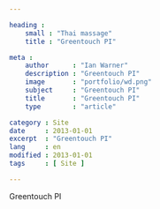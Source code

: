 ```yaml
---

heading :
    small : "Thai massage"
    title : "Greentouch PI"

meta :
    author      : "Ian Warner"
    description : "Greentouch PI"
    image       : "portfolio/wd.png"
    subject     : "Greentouch PI"
    title       : "Greentouch PI"
    type        : "article"

category : Site
date     : 2013-01-01
excerpt  : "Greentouch PI"
lang     : en
modified : 2013-01-01
tags     : [ Site ]

---
```


Greentouch PI